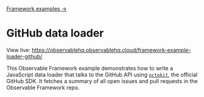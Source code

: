[Framework examples →](../)

# GitHub data loader

View live: <https://observablehq.observablehq.cloud/framework-example-loader-github/>

This Observable Framework example demonstrates how to write a JavaScript data loader that talks to the GitHub API using [`octokit`](https://github.com/octokit/octokit.js), the official GitHub SDK. It fetches a summary of all open issues and pull requests in the Observable Framework repo.

